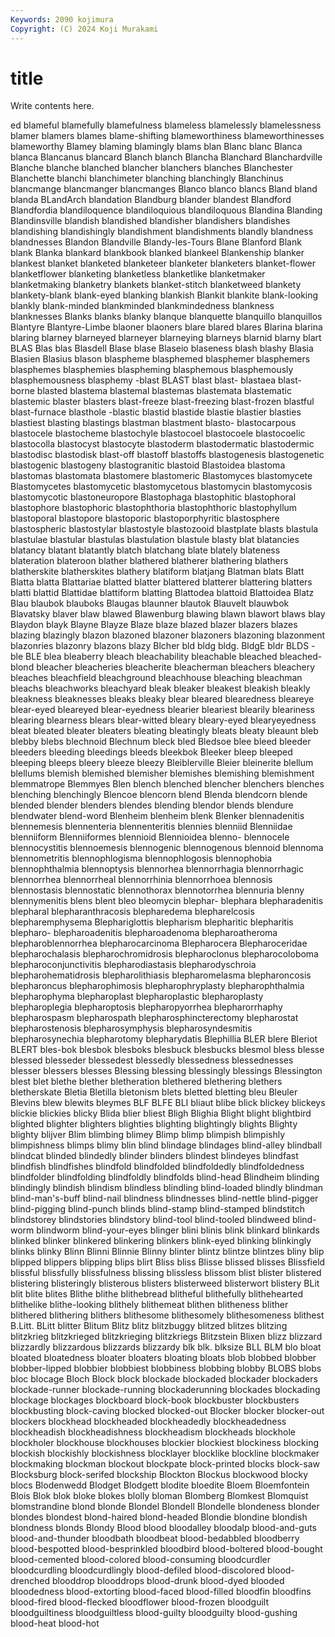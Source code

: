 ```yaml
---
Keywords: 2090 kojimura
Copyright: (C) 2024 Koji Murakami
---
```


# title

Write contents here.



ed blameful blamefully blamefulness blameless blamelessly
blamelessness blamer blamers blames blame-shifting blameworthiness blameworthinesses blameworthy Blamey blaming
blamingly blams blan Blanc blanc Blanca blanca Blancanus blancard Blanch
blanch Blancha Blanchard Blanchardville Blanche blanche blanched blancher blanchers blanches
Blanchester Blanchette blanchi blanchimeter blanching blanchingly Blanchinus blancmange blancmanger blancmanges
Blanco blanco blancs Bland bland blanda BLandArch blandation Blandburg blander
blandest Blandford Blandfordia blandiloquence blandiloquious blandiloquous Blandina Blanding Blandinsville blandish
blandished blandisher blandishers blandishes blandishing blandishingly blandishment blandishments blandly blandness
blandnesses Blandon Blandville Blandy-les-Tours Blane Blanford Blank blank Blanka blankard
blankbook blanked blankeel Blankenship blanker blankest blanket blanketed blanketeer blanketer
blanketers blanket-flower blanketflower blanketing blanketless blanketlike blanketmaker blanketmaking blanketry blankets
blanket-stitch blanketweed blankety blankety-blank blank-eyed blanking blankish Blankit blankite blank-looking
blankly blank-minded blankminded blankmindedness blankness blanknesses Blanks blanks blanky blanque
blanquette blanquillo blanquillos Blantyre Blantyre-Limbe blaoner blaoners blare blared blares
Blarina blarina blaring blarney blarneyed blarneyer blarneying blarneys blarnid blarny
blart BLAS Blas blas Blasdell Blase blase Blaseio blaseness blash
blashy Blasia Blasien Blasius blason blaspheme blasphemed blasphemer blasphemers blasphemes
blasphemies blaspheming blasphemous blasphemously blasphemousness blasphemy -blast BLAST blast blast-
blastaea blast-borne blasted blastema blastemal blastemas blastemata blastematic blastemic blaster
blasters blast-freeze blast-freezing blast-frozen blastful blast-furnace blasthole -blastic blastid blastide
blastie blastier blasties blastiest blasting blastings blastman blastment blasto- blastocarpous
blastocele blastocheme blastochyle blastocoel blastocoele blastocoelic blastocolla blastocyst blastocyte blastoderm
blastodermatic blastodermic blastodisc blastodisk blast-off blastoff blastoffs blastogenesis blastogenetic blastogenic
blastogeny blastogranitic blastoid Blastoidea blastoma blastomas blastomata blastomere blastomeric Blastomyces
blastomycete Blastomycetes blastomycetic blastomycetous blastomycin blastomycosis blastomycotic blastoneuropore Blastophaga blastophitic
blastophoral blastophore blastophoric blastophthoria blastophthoric blastophyllum blastoporal blastopore blastoporic blastoporphyritic
blastosphere blastospheric blastostylar blastostyle blastozooid blastplate blasts blastula blastulae blastular
blastulas blastulation blastule blasty blat blatancies blatancy blatant blatantly blatch
blatchang blate blately blateness blateration blateroon blather blathered blatherer blathering
blathers blatherskite blatherskites blathery blatiform blatjang Blatman blats Blatt Blatta
blatta Blattariae blatted blatter blattered blatterer blattering blatters blatti blattid
Blattidae blattiform blatting Blattodea blattoid Blattoidea Blatz Blau blaubok blauboks
Blaugas blaunner blautok Blauvelt blauwbok Blavatsky blaver blaw blawed Blawenburg
blawing blawn blawort blaws blay Blaydon blayk Blayne Blayze Blaze
blaze blazed blazer blazers blazes blazing blazingly blazon blazoned blazoner
blazoners blazoning blazonment blazonries blazonry blazons blazy Blcher bld bldg
bldg. BldgE bldr BLDS -ble BLE blea bleaberry bleach bleachability
bleachable bleached bleached-blond bleacher bleacheries bleacherite bleacherman bleachers bleachery bleaches
bleachfield bleachground bleachhouse bleaching bleachman bleachs bleachworks bleachyard bleak bleaker
bleakest bleakish bleakly bleakness bleaknesses bleaks bleaky blear bleared blearedness
bleareye blear-eyed bleareyed blear-eyedness blearier bleariest blearily bleariness blearing blearness
blears blear-witted bleary bleary-eyed blearyeyedness bleat bleated bleater bleaters bleating
bleatingly bleats bleaty bleaunt bleb blebby blebs blechnoid Blechnum bleck
bled Bledsoe blee bleed bleeder bleeders bleeding bleedings bleeds bleekbok
Bleeker bleep bleeped bleeping bleeps bleery bleeze bleezy Bleiblerville Bleier
bleinerite blellum blellums blemish blemished blemisher blemishes blemishing blemishment blemmatrope
Blemmyes Blen blench blenched blencher blenchers blenches blenching blenchingly Blencoe
blencorn blend Blenda blendcorn blende blended blender blenders blendes blending
blendor blends blendure blendwater blend-word Blenheim blenheim blenk Blenker blennadenitis
blennemesis blennenteria blennenteritis blennies blenniid Blenniidae blenniiform Blenniiformes blennioid Blennioidea
blenno- blennocele blennocystitis blennoemesis blennogenic blennogenous blennoid blennoma blennometritis blennophlogisma
blennophlogosis blennophobia blennophthalmia blennoptysis blennorhea blennorrhagia blennorrhagic blennorrhea blennorrheal blennorrhinia
blennorrhoea blennosis blennostasis blennostatic blennothorax blennotorrhea blennuria blenny blennymenitis blens
blent bleo bleomycin blephar- blephara blepharadenitis blepharal blepharanthracosis blepharedema blepharelcosis
blepharemphysema Blephariglottis blepharism blepharitic blepharitis blepharo- blepharoadenitis blepharoadenoma blepharoatheroma blepharoblennorrhea
blepharocarcinoma Blepharocera Blepharoceridae blepharochalasis blepharochromidrosis blepharoclonus blepharocoloboma blepharoconjunctivitis blepharodiastasis blepharodyschroia
blepharohematidrosis blepharolithiasis blepharomelasma blepharoncosis blepharoncus blepharophimosis blepharophryplasty blepharophthalmia blepharophyma blepharoplast
blepharoplastic blepharoplasty blepharoplegia blepharoptosis blepharopyorrhea blepharorrhaphy blepharospasm blepharospath blepharosphincterectomy blepharostat
blepharostenosis blepharosymphysis blepharosyndesmitis blepharosynechia blepharotomy blepharydatis Blephillia BLER blere Bleriot
BLERT bles-bok blesbok blesboks blesbuck blesbucks blesmol bless blesse blessed
blesseder blessedest blessedly blessedness blessednesses blesser blessers blesses Blessing blessing
blessingly blessings Blessington blest blet blethe blether bletheration blethered blethering
blethers bletherskate Bletia Bletilla bletonism blets bletted bletting bleu Bleuler
Blevins blew blewits bleymes BLF BLFE BLI bliaut blibe blick
blickey blickeys blickie blickies blicky Blida blier bliest Bligh Blighia
Blight blight blightbird blighted blighter blighters blighties blighting blightingly blights
Blighty blighty blijver Blim blimbing blimey Blimp blimp blimpish blimpishly
blimpishness blimps blimy blin blind blindage blindages blind-alley blindball blindcat
blinded blindedly blinder blinders blindest blindeyes blindfast blindfish blindfishes blindfold
blindfolded blindfoldedly blindfoldedness blindfolder blindfolding blindfoldly blindfolds blind-head Blindheim blinding
blindingly blindish blindism blindless blindling blind-loaded blindly blindman blind-man's-buff blind-nail
blindness blindnesses blind-nettle blind-pigger blind-pigging blind-punch blinds blind-stamp blind-stamped blindstitch
blindstorey blindstories blindstory blind-tool blind-tooled blindweed blind-worm blindworm blind-your-eyes blinger
blini blinis blink blinkard blinkards blinked blinker blinkered blinkering blinkers
blink-eyed blinking blinkingly blinks blinky Blinn Blinni Blinnie Blinny blinter
blintz blintze blintzes bliny blip blipped blippers blipping blips blirt
Bliss bliss Blisse blissed blisses Blissfield blissful blissfully blissfulness blissing
blissless blissom blist blister blistered blistering blisteringly blisterous blisters blisterweed
blisterwort blistery BLit blit blite blites Blithe blithe blithebread blitheful
blithefully blithehearted blithelike blithe-looking blithely blithemeat blithen blitheness blither blithered
blithering blithers blithesome blithesomely blithesomeness blithest B.Litt. BLitt blitter Blitum
Blitz blitz blitzbuggy blitzed blitzes blitzing blitzkrieg blitzkrieged blitzkrieging blitzkriegs
Blitzstein Blixen blizz blizzard blizzardly blizzardous blizzards blizzardy blk blk.
blksize BLL BLM blo bloat bloated bloatedness bloater bloaters bloating
bloats blob blobbed blobber blobber-lipped blobbier blobbiest blobbiness blobbing blobby
BLOBS blobs bloc blocage Bloch Block block blockade blockaded blockader
blockaders blockade-runner blockade-running blockaderunning blockades blockading blockage blockages blockboard block-book
blockbuster blockbusters blockbusting block-caving blocked blocked-out Blocker blocker blocker-out blockers
blockhead blockheaded blockheadedly blockheadedness blockheadish blockheadishness blockheadism blockheads blockhole blockholer
blockhouse blockhouses blockier blockiest blockiness blocking blockish blockishly blockishness blocklayer
blocklike blockline blockmaker blockmaking blockman blockout blockpate block-printed blocks block-saw
Blocksburg block-serifed blockship Blockton Blockus blockwood blocky blocs Blodenwedd Blodget
Blodgett blodite bloedite Bloem Bloemfontein Blois Blok blok bloke blokes
blolly bloman Blomberg Blomkest Blomquist blomstrandine blond blonde Blondel Blondell
Blondelle blondeness blonder blondes blondest blond-haired blond-headed Blondie blondine blondish
blondness blonds Blondy Blood blood bloodalley bloodalp blood-and-guts blood-and-thunder bloodbath
bloodbeat blood-bedabbled bloodberry blood-bespotted blood-besprinkled bloodbird blood-boltered blood-bought blood-cemented blood-colored
blood-consuming bloodcurdler bloodcurdling bloodcurdlingly blood-defiled blood-discolored blood-drenched blooddrop blooddrops blood-drunk
blood-dyed blooded bloodedness blood-extorting blood-faced blood-filled bloodfin bloodfins blood-fired blood-flecked
bloodflower blood-frozen bloodguilt bloodguiltiness bloodguiltless blood-guilty bloodguilty blood-gushing blood-heat blood-hot
